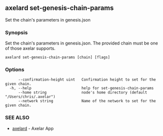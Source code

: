 ## axelard set-genesis-chain-params

Set the chain's parameters in genesis.json

### Synopsis

Set the chain's parameters in genesis.json. The provided chain must be one of those axelar supports.

```
axelard set-genesis-chain-params [chain] [flags]
```

### Options

```
      --confirmation-height uint   Confirmation height to set for the given chain.
  -h, --help                       help for set-genesis-chain-params
      --home string                node's home directory (default "/Users/chris/.axelar")
      --network string             Name of the network to set for the given chain.
```

### SEE ALSO

- [axelard](axelard.md)	 - Axelar App

